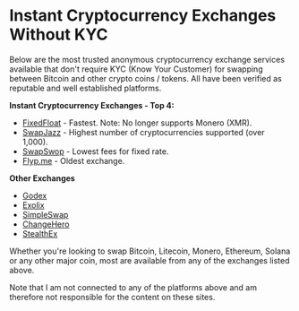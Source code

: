 # Instant Cryptocurrency Exchanges Without KYC

Below are the most trusted anonymous cryptocurrency exchange services available that don't require KYC (Know Your Customer) for swapping between Bitcoin and other crypto coins / tokens. All have been verified as reputable and well established platforms.

**Instant Cryptocurrency Exchanges - Top 4:**

- [FixedFloat](https://fixedfloat.com) - Fastest. Note: No longer supports Monero (XMR).
- [SwapJazz](https://swapjazz.com) - Highest number of cryptocurrencies supported (over 1,000).
- [SwapSwop](https://swapswop.io) - Lowest fees for fixed rate.
- [Flyp.me](https://flyp.me) - Oldest exchange.

**Other Exchanges**

- [Godex](https://godex.io)
- [Exolix](https://exolix.com)
- [SimpleSwap](https://simpleswap.io)
- [ChangeHero](https://changehero.io)
- [StealthEx](https://stealthex.io)

Whether you're looking to swap Bitcoin, Litecoin, Monero, Ethereum, Solana or any other major coin, most are available from any of the exchanges listed above. 

Note that I am not connected to any of the platforms above and am therefore not responsible for the content on these sites.
